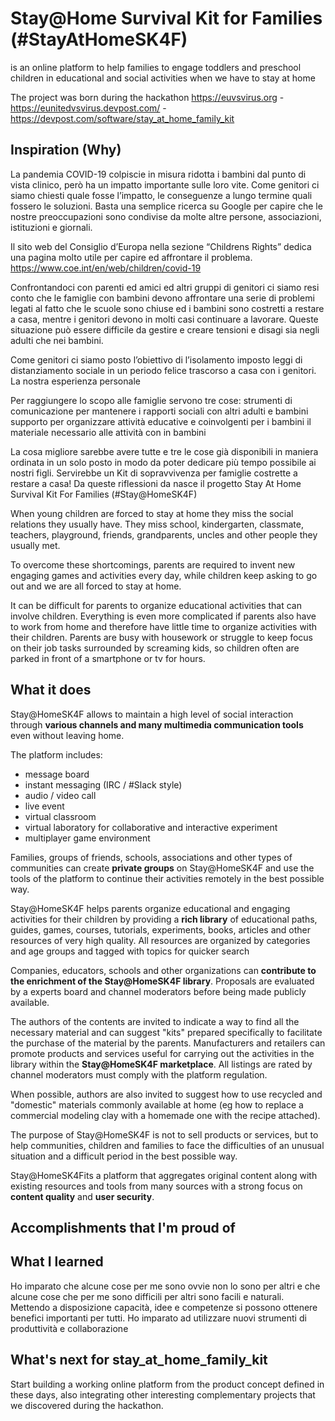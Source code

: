 # Stay@Home Survival Kit for Families (#StayAtHomeSK4F)
  is an online platform to help families to engage toddlers and preschool children in educational and social activities when we have to stay at home

The project was born during the hackathon https://euvsvirus.org - https://eunitedvsvirus.devpost.com/ - https://devpost.com/software/stay_at_home_family_kit 


## Inspiration (Why)

La pandemia COVID-19 colpiscie in misura ridotta i bambini dal punto di vista clinico, però ha un impatto importante sulle loro vite. Come genitori ci siamo chiesti quale fosse l’impatto, le conseguenze a lungo termine quali fossero le soluzioni. Basta una semplice ricerca su Google per capire che le nostre preoccupazioni sono condivise da molte altre persone, associazioni, istituzioni e giornali.




Il sito web del Consiglio d’Europa nella sezione “Childrens Rights” dedica una pagina molto utile per capire ed affrontare il problema. https://www.coe.int/en/web/children/covid-19 

Confrontandoci con parenti ed amici ed altri gruppi di genitori ci siamo resi conto che le famiglie con bambini devono affrontare una serie di problemi legati al fatto che le scuole sono chiuse ed i bambini sono costretti a restare a casa, mentre i genitori devono in molti casi continuare a lavorare. Queste situazione può essere difficile da gestire e creare tensioni e disagi sia negli adulti che nei bambini. 

Come genitori ci siamo posto l’obiettivo di l’isolamento imposto leggi di distanziamento sociale in un periodo felice trascorso a casa con i genitori. La nostra esperienza personale 

Per raggiungere lo scopo alle famiglie servono tre cose:
strumenti di comunicazione per mantenere i rapporti sociali con altri adulti e bambini
supporto per organizzare attività educative e coinvolgenti per i bambini
il materiale necessario alle attività con in bambini 

La cosa migliore sarebbe avere tutte e tre le cose già disponibili in maniera ordinata in un solo posto in modo da poter dedicare più tempo possibile ai nostri figli. Servirebbe un Kit di sopravvivenza per famiglie costrette a restare a casa! Da queste riflessioni da nasce il progetto Stay At Home Survival Kit For Families (#Stay@HomeSK4F)

When young children are forced to stay at home they miss the social relations they usually have. They miss school, kindergarten, classmate, teachers,  playground, friends, grandparents, uncles and other people they usually met.

To overcome these shortcomings, parents are required to invent new engaging games and activities every day, while children keep asking to go out and we are all forced to stay at home.

It can be difficult for parents to organize educational activities that can involve children. Everything is even more complicated if parents also have to work from home and therefore have little time to organize activities with their children. Parents are busy with housework or struggle to keep focus on their job tasks surrounded by screaming kids, so children often are parked in front of a smartphone or tv for hours.

## What it does

Stay@HomeSK4F allows to maintain a high level of social interaction through **various channels and many multimedia communication tools** even without leaving home. 

The platform includes:
- message board
- instant messaging (IRC / #Slack style)
- audio / video call
- live event
- virtual classroom
- virtual laboratory for collaborative and interactive experiment
- multiplayer game environment

Families, groups of friends, schools, associations and other types of communities can create **private groups** on Stay@HomeSK4F and use the tools of the platform to continue their activities remotely in the best possible way.

Stay@HomeSK4F helps parents organize educational and engaging activities for their children by providing a **rich library** of educational paths, guides, games, courses, tutorials, experiments, books, articles and other resources of very high quality. All resources are organized by categories and age groups and tagged with topics for quicker search


Companies, educators, schools and other organizations can **contribute to the enrichment of the Stay@HomeSK4F library**. Proposals are evaluated by a experts board  and channel moderators before being made publicly available.

The authors of the contents are invited to indicate a way to find all the necessary material and can suggest "kits" prepared specifically to facilitate the purchase of the material by the parents. Manufacturers and retailers can promote products and services useful for carrying out the activities in the library within the **Stay@HomeSK4F marketplace**. All listings are rated by channel moderators must comply with the platform regulation.

When possible, authors are also invited to suggest how to use recycled and "domestic" materials commonly available at home (eg how to replace a commercial modeling clay with a homemade one with the recipe attached).

The purpose of Stay@HomeSK4F is not to sell products or services, but to help communities, children and families to face the difficulties of an unusual situation and a difficult period in the best possible way. 

Stay@HomeSK4Fits a platform that aggregates original content along with existing resources and tools from many sources with a strong focus on **content quality** and **user security**.

## Accomplishments that I'm proud of

## What I learned
Ho imparato che alcune cose per me sono ovvie non lo sono per altri e che alcune cose che per me sono difficili per altri sono facili e naturali. Mettendo a disposizione capacità, idee e competenze si possono ottenere benefici importanti per tutti.
Ho imparato ad utilizzare nuovi strumenti di produttività e collaborazione

## What's next for stay_at_home_family_kit
Start building a working online platform from the product concept defined in these days, also integrating other interesting complementary projects that we discovered during the hackathon.

